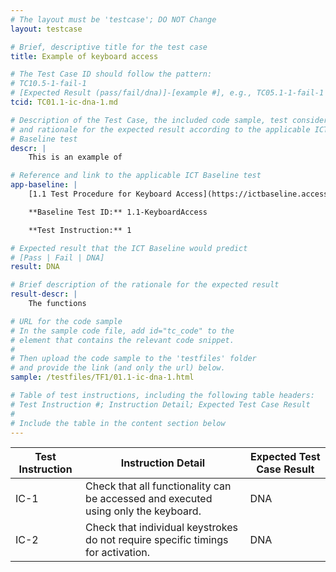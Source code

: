 ```yaml
---
# The layout must be 'testcase'; DO NOT Change
layout: testcase

# Brief, descriptive title for the test case
title: Example of keyboard access

# The Test Case ID should follow the pattern: 
# TC10.5-1-fail-1
# [Expected Result (pass/fail/dna)]-[example #], e.g., TC05.1-1-fail-1
tcid: TC01.1-ic-dna-1.md

# Description of the Test Case, the included code sample, test considerations,
# and rationale for the expected result according to the applicable ICT
# Baseline test
descr: |
    This is an example of 

# Reference and link to the applicable ICT Baseline test
app-baseline: |
    [1.1 Test Procedure for Keyboard Access](https://ictbaseline.access-board.gov/01Keyboard/#11-test-procedure-for-keyboard-access)

    **Baseline Test ID:** 1.1-KeyboardAccess

    **Test Instruction:** 1

# Expected result that the ICT Baseline would predict
# [Pass | Fail | DNA]
result: DNA

# Brief description of the rationale for the expected result
result-descr: |
    The functions

# URL for the code sample
# In the sample code file, add id="tc_code" to the 
# element that contains the relevant code snippet.
#
# Then upload the code sample to the 'testfiles' folder 
# and provide the link (and only the url) below.
sample: /testfiles/TF1/01.1-ic-dna-1.html

# Table of test instructions, including the following table headers: 
# Test Instruction #; Instruction Detail; Expected Test Case Result
#
# Include the table in the content section below
---
```

| Test Instruction | Instruction Detail | Expected Test Case Result |
|------------------|--------------------|---------------------------|
| IC-1| Check that all functionality can be accessed and executed using only the keyboard.| DNA |
| IC-2| Check that individual keystrokes do not require specific timings for activation.| DNA |